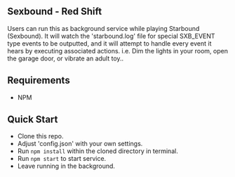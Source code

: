 ## Sexbound - Red Shift
Users can run this as background service while playing Starbound (Sexbound). It will watch the 'starbound.log' file for special SXB_EVENT type events to be outputted, and it will attempt to handle every event it hears by executing associated actions. i.e. Dim the lights in your room, open the garage door, or vibrate an adult toy..

## Requirements
* NPM

## Quick Start

* Clone this repo.
* Adjust 'config.json' with your own settings.
* Run ```npm install``` within the cloned directory in terminal.
* Run ```npm start``` to start service.
* Leave running in the background.